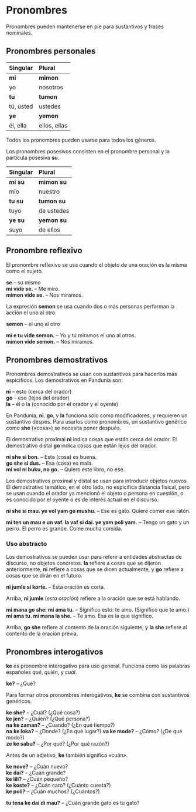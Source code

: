 # Pronombres

Pronombres pueden mantenerse en pie para sustantivos y frases nominales.

## Pronombres personales

| Singular    | Plural       |
|:------------|:-------------|
| **mi**      | **mimon**    |
| yo          | nosotros     |
| **tu**      | **tumon**    |
| tú, usted   | ustedes      |
| **ye**      | **yemon**    |
| él, ella    | ellos, ellas |

Todos los pronombres pueden usarse para todos los géneros.

Los pronombres posesivos consisten en el pronombre personal y la partícula posesiva
**su**.

| Singular    | Plural       |
|:------------|:-------------|
| **mi su**   | **mimon su** |
| mio         | nuestro      |
| **tu su**   | **tumon su** |
| tuyo        | de ustedes   |
| **ye su**   | **yemon su** |
| suyo        | de ellos     |


## Pronombre reflexivo

El pronombre reflexivo se usa cuando el objeto de una oración es la misma como el sujeto.

**se**
– su mismo  
**mi vide se.**
– Me miro.  
**mimon vide se.**
– Nos miramos.

La expresión **semon** se usa cuando dos o más personas performan la acción el uno al otro.

**semon**
– el uno al otro

**mi e tu vide semon.**
– Yo y tú miramos el uno al otros.  
**mimon vide semon.**
– Nos miramos.


## Pronombres demostrativos

Pronombres demostrativos se usan con sustantivos para hacerlos más espicificos.
Los demostrativos en Pandunia son:

**ni**
– esto (cerca del orador)  
**go**
– eso (lejos del orador)  
**la**
– él o la (conocido por el orador y el oyente)

En Pandunia, **ni**, **go**, y **la** funciona solo como modificadores,
y requieren un sustantivo despés.
Para usarlos como pronombres, un sustantivo genérico como
**she**
(«cosa») se necesita poner después.

El demostrativo proximal
**ni**
indica cosas que están cerca del orador.
El demostrativo distal
**go**
indica cosas que están lejos del orador.

**ni she si bon.**
– Esta (cosa) es buena.  
**go she si dus.**
– Esa (cosa) es mala.  
**mi vol ni buku, no go.**
– Quiero este libro, no ese.

Los demostrativos proximal y distal se usan para introducir objetos nuevos.
El demostrativo temático, en el otro lado,
no espicifica distancia fisical,
pero se usan cuando el orador ya mencionó el objeto o persona en cuestión,
o es conocido por el oyente o es de interés actual en el discurso.

**ni she si mau. ye vol yam go mushu.**
– Ese es gato.  Quiere comer ese ratón.

**mi ten un mau e un vaf. la vaf si dai. ye yam poli yam.**
– Tengo un gato y un perro. El perro es grande. Come mucha comida.


### Uso abstracto

Los demostrativos se pueden usar para referir
a entidades abstractas de discurso, no objetos concretos.
**la** refiere a cosas que se dijeron anteriormente,
**ni** refiere a cosas que se dicen actualmente,
y **go** refiere a cosas que se dirán en el futuro.

**ni jumle si korte.**
– Esta oración es corta.

Arriba, **ni jumle** (_esta oración_) refiere a la oración que se está hablando.

**mi mana go she: mi ama tu.**
– Significo esto: te amo. (Significo que te amo.)  
**mi ama tu. mi mana la she.**
– Te amo. Esa es la que significo.

Arriba, **go she** refiere al contento de la oración siguiente,
y **la she** refiere al contento de la oración previa.


## Pronombres interogativos

**ke** es pronombre interogativo para uso general.
Funciona como las palabras españoles _qué_, _quién_, y _cuál_.

**ke?**
– ¿Qué?  

Para formar otros pronombres interogativos, **ke** se combina con sustantivos genéricos.

**ke she?**
– ¿Cuál? (¿Qué cosa?)  
**ke jen?**
– ¿Quién? (¿Qué persona?)  
**na ke zaman?**
– ¿Cuando? (¿En qué tiempo?)  
**na ke loka?**
– ¿Donde? (¿En qué lugar?)
**va ke mode?** 
– ¿Cómo? (¿De qué modo?)  
**ze ke sabu?**
– ¿Por qué? (¿Por qué razón?)

Antes de un adjetivo, **ke** también significa «cuán».

**ke nove?**
– ¿Cuán nuevo?  
**ke dai?**
– ¿Cuán grande?  
**ke lili?**
– ¿Cuán pequeño?  
**ke koste?**
– ¿Cuán caro? (¿Cuánto cuesta?)  
**ke poli?**
– ¿Cuán muchos? (¿Cuántos?)  

**tu tena ke dai di mau?**
– ¿Cuán grande gato es tu gato?


